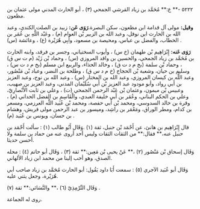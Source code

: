٥٢٢٢ -** ع:** مُحَمَّد بن زياد القرشي الجمحي (٣) ، أبو الحارث المدني مولى عثمان بن مظعون.

**وقيل:** مولى آل قدامة ابن مظعون، سكن البصرة.**رَوَى عَن:** زبيد بن الصلت الكندي، وعبد الله بن الحارث ابن نوفل، وعبد الله بن الزبير بْن العوام (م) ، وعَبْد اللَّهِ بن عُمَر بن الخطاب، والفضل بن عباس، ومحيصة بن مسعود، وأَبِي هُرَيْرة (ع) ، وعائشة (س) .

**رَوَى عَنه:** إِبْرَاهِيم بْن طهمان (خ س) ، وأيوب السختياني، وجسر بن فرقد، وابنه الحارث بن مُحَمَّد بن زياد الجمحي، والحسين بن واقد المروزي (س) ، وحماد بْن زَيْد (م ت س ق) ، وحماد بْن سلمة (بخ م د ت ق) ، وخالد الحذاء، والربيع ابن مسلم (بخ م د ت س) ، وسليم بن حيان، وشعبة بْن الحجاج (خ م د س ق) ، وطلحة بن النضر، وعباد بْن مَنْصُور، وعبد اللَّه بن كيسان المروزي، وعبد الله بن المختار (س) ، وعبد الله بن نوح، وعبد العزيز بن أَبي رواد، وأبو مودود عبد العزيز بْن أَبي سُلَيْمان المدني، وعبد العزيز بن صهيب، وعبيس بْن ميمون، وعثمان بْن عَبْد الرحمن الجمحي (ت) ، وعلي بن ثابت الأَنْصارِيّ، وعلي بن الحكم البناني، وعُمَر بن أَبي خليفة العبدي، والْقَاسِمِ بن الفضل الحداني (م) ، وقرة بن خالد السدوسي، ومحمد بْن أَبي حفصة، ومحمد بْن عُبَيد اللَّه العرزمي، ومسعر بن كدام، ومطر الوراق، ومَعْمَر بن راشِد، وميسور بن عبد الرحمن مولى قريش، وهشام بن حسان، ويونس بن عُبَيد (م) .

قال إِبْرَاهِيم بن هانئ، عن أَحْمَد بْن حنبل، ثقة (١) .وَقَال أَبُو طالب (١) : سألت أَحْمَد بن حنبل عنه،** فقال:** من الثقات الثقات وليس أحد أروى عنه من حماد بن سلمة ولا أحسن حديثا.

وَقَال إسحاق بْن مَنْصُور (٢) ،** عَنْ يحيى بْن مَعِين:** ثقة (٣) ، وَقَال أبو حاتم (٤) : محله الصدق، وهو أحب إلينا من محمد ابن زياد الألهاني.

وَقَال أبو عُبَيد الآجري (٥) : سمعت أَبَا داود يَقُول: أبو الحارث مُحَمَّد بن زياد صاحب أبي هُرَيْرة، وجعل يثني عليه.

وَقَال التِّرْمِذِيّ (٦) ،** والنَّسَائي:** ثقة (٧) .

روى له الجماعة.